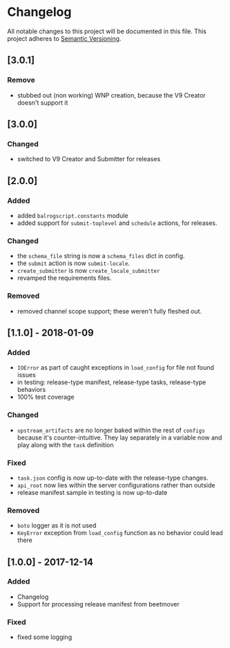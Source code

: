 # Changelog
All notable changes to this project will be documented in this file.
This project adheres to [Semantic Versioning](http://semver.org/).

## [3.0.1]
### Remove
- stubbed out (non working) WNP creation, because the V9 Creator doesn't support it

## [3.0.0]
### Changed
- switched to V9 Creator and Submitter for releases

## [2.0.0]
### Added
- added `balrogscript.constants` module
- added support for `submit-toplevel` and `schedule` actions, for releases.

### Changed
- the `schema_file` string is now a `schema_files` dict in config.
- the `submit` action is now `submit-locale`.
- `create_submitter` is now `create_locale_submitter`
- revamped the requirements files.

### Removed
- removed channel scope support; these weren't fully fleshed out.

## [1.1.0] - 2018-01-09
### Added
- `IOError` as part of caught exceptions in `load_config` for file not found issues
- in testing: release-type manifest, release-type tasks, release-type behaviors
- 100% test coverage

### Changed
- `upstream_artifacts` are no longer baked within the rest of `configs` because it's counter-intuitive. They lay separately in a variable now and play along with the `task` definition

### Fixed
- `task.json` config is now up-to-date with the release-type changes.
- `api_root` now lies within the server configurations rather than outside
- release manifest sample in testing is now up-to-date

### Removed
- `boto` logger as it is not used
- `KeyError` exception from `load_config` function as no behavior could lead there

## [1.0.0] - 2017-12-14
### Added
- Changelog
- Support for processing release manifest from beetmover

### Fixed
- fixed some logging
